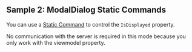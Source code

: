 ## Sample 2: ModalDialog Static Commands

You can use a [Static Command](~/pages/concepts/respond-to-user-actions/static-commands) to control the `IsDisplayed` property.

No communication with the server is required in this mode because you only work with the viewmodel property.